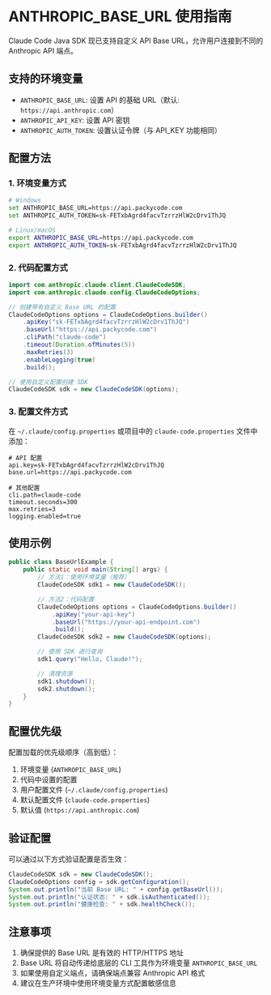# ANTHROPIC_BASE_URL 使用指南

Claude Code Java SDK 现已支持自定义 API Base URL，允许用户连接到不同的 Anthropic API 端点。

## 支持的环境变量

- `ANTHROPIC_BASE_URL`: 设置 API 的基础 URL（默认: `https://api.anthropic.com`）
- `ANTHROPIC_API_KEY`: 设置 API 密钥
- `ANTHROPIC_AUTH_TOKEN`: 设置认证令牌（与 API_KEY 功能相同）

## 配置方法

### 1. 环境变量方式

```bash
# Windows
set ANTHROPIC_BASE_URL=https://api.packycode.com
set ANTHROPIC_AUTH_TOKEN=sk-FETxbAgrd4facvTzrrzHlW2cDrv1ThJQ

# Linux/macOS
export ANTHROPIC_BASE_URL=https://api.packycode.com
export ANTHROPIC_AUTH_TOKEN=sk-FETxbAgrd4facvTzrrzHlW2cDrv1ThJQ
```

### 2. 代码配置方式

```java
import com.anthropic.claude.client.ClaudeCodeSDK;
import com.anthropic.claude.config.ClaudeCodeOptions;

// 创建带有自定义 Base URL 的配置
ClaudeCodeOptions options = ClaudeCodeOptions.builder()
    .apiKey("sk-FETxbAgrd4facvTzrrzHlW2cDrv1ThJQ")
    .baseUrl("https://api.packycode.com")
    .cliPath("claude-code")
    .timeout(Duration.ofMinutes(5))
    .maxRetries(3)
    .enableLogging(true)
    .build();

// 使用自定义配置创建 SDK
ClaudeCodeSDK sdk = new ClaudeCodeSDK(options);
```

### 3. 配置文件方式

在 `~/.claude/config.properties` 或项目中的 `claude-code.properties` 文件中添加：

```properties
# API 配置
api.key=sk-FETxbAgrd4facvTzrrzHlW2cDrv1ThJQ
base.url=https://api.packycode.com

# 其他配置
cli.path=claude-code
timeout.seconds=300
max.retries=3
logging.enabled=true
```

## 使用示例

```java
public class BaseUrlExample {
    public static void main(String[] args) {
        // 方法1：使用环境变量（推荐）
        ClaudeCodeSDK sdk1 = new ClaudeCodeSDK();

        // 方法2：代码配置
        ClaudeCodeOptions options = ClaudeCodeOptions.builder()
            .apiKey("your-api-key")
            .baseUrl("https://your-api-endpoint.com")
            .build();
        ClaudeCodeSDK sdk2 = new ClaudeCodeSDK(options);

        // 使用 SDK 进行查询
        sdk1.query("Hello, Claude!");

        // 清理资源
        sdk1.shutdown();
        sdk2.shutdown();
    }
}
```

## 配置优先级

配置加载的优先级顺序（高到低）：

1. 环境变量 (`ANTHROPIC_BASE_URL`)
2. 代码中设置的配置
3. 用户配置文件 (`~/.claude/config.properties`)
4. 默认配置文件 (`claude-code.properties`)
5. 默认值 (`https://api.anthropic.com`)

## 验证配置

可以通过以下方式验证配置是否生效：

```java
ClaudeCodeSDK sdk = new ClaudeCodeSDK();
ClaudeCodeOptions config = sdk.getConfiguration();
System.out.println("当前 Base URL: " + config.getBaseUrl());
System.out.println("认证状态: " + sdk.isAuthenticated());
System.out.println("健康检查: " + sdk.healthCheck());
```

## 注意事项

1. 确保提供的 Base URL 是有效的 HTTP/HTTPS 地址
2. Base URL 将自动传递给底层的 CLI 工具作为环境变量 `ANTHROPIC_BASE_URL`
3. 如果使用自定义端点，请确保端点兼容 Anthropic API 格式
4. 建议在生产环境中使用环境变量方式配置敏感信息